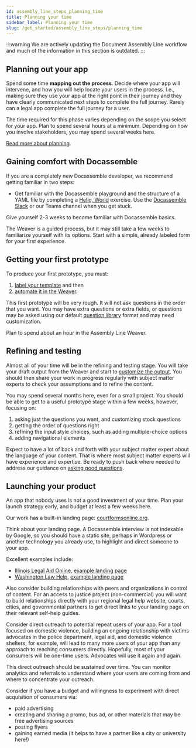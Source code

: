 ```yaml
---
id: assembly_line_steps_planning_time
title: Planning your time
sidebar_label: Planning your time
slug: /get_started/assembly_line_steps/planning_time
---
```


:::warning
We are actively updating the Document Assembly Line workflow and much of the information in this section is outdated.
:::

## Planning out your app

Spend some time **mapping out the process**. Decide where your app will intervene, and
how you will help locate your users in the process. I.e., making sure they 
use your app at the right point in their journey and they have clearly communicated
next steps to complete the full journey. Rarely can a legal app complete the full
journey for a user.

The time required for this phase varies depending on the scope you select for your app.
Plan to spend several hours at a minimum. Depending on how you involve stakeholders,
you may spend several weeks here.

[Read more about planning](https://suffolklitlab.org/legal-tech-class/docs/interview-structure/building-an-app-outline/#the-planning-phase).

## Gaining comfort with Docassemble

If you are a completely new Docassemble developer, we recommend getting familiar in two steps:

* Get familiar with the Docassemble playground and the structure of a YAML file by completing a [Hello, World](https://suffolklitlab.org/legal-tech-class/docs/classes/docacon-2020/hello-world) exercise. Use the [Docassemble Slack](https://docassemble.org/docs/support.html#tocAnchor-1-1) or our Teams channel when you get stuck.

Give yourself 2-3 weeks to become familiar with Docassemble basics.

The Weaver is a guided process, but it may still take a few weeks to familiarize yourself with its options. Start with
a simple, already labeled form for your first experience.

## Getting your first prototype

To produce your first prototype, you must:

1. [label your template](doc_vars_reference.md) and then
1. [automate it in the Weaver](weaver_overview.md).

This first prototype will be very rough. It will not ask questions in the order that you want.
You may have extra questions or extra fields, or questions may be asked using our default
[question library](question_library/names.md) format and may need customization.

Plan to spend about an hour in the Assembly Line Weaver.

## Refining and testing

Almost all of your time will be in the refining and testing stage. You will take
your draft output from the Weaver and start to [customize the
output](/docs/customizing_interview). You should then share your work in progress regularly
with subject matter experts to check your assumptions and to refine the content.

You may spend several months here, even for a small project. You should be able to
get to a useful prototype stage within a few weeks, however, focusing on:

1. asking just the questions you want, and customizing stock questions
1. getting the order of questions right
1. refining the input style choices, such as adding multiple-choice options
1. adding navigational elements

Expect to have a lot of back and forth with your subject matter expert about
the language of your content. That is where most subject matter experts will
have experience and expertise. Be ready to push back where needed to address
our guidance on [asking good questions](question_style_overview.md).

## Launching your product

An app that nobody uses is not a good investment of your time. Plan your launch
strategy early, and budget at least a few weeks here.

Our work has a built-in landing page: [courtformsonline.org](https://courtformsonline.org).

Think about your landing page. A Docassemble interview is not indexable by Google, so you 
should have a static site, perhaps in Wordpress or another technology you already use, to
highlight and direct someone to your app.

Excellent examples include:

* [Illinois Legal Aid Online](https://www.illinoislegalaid.org/), [example landing page](https://www.illinoislegalaid.org/legal-information/divorce)
* [Washington Law Help](https://www.washingtonlawhelp.org/), [example landing page](https://www.washingtonlawhelp.org/resource/parenting-plan-forms-online)

Also consider building relationships with peers and organizations in control of
content. For an access to justice project (non-commercial) you will want to
build relationships directly with your regional legal help website, courts,
cities, and governmental partners to get direct links to your landing page on
their relevant self-help guides.

Consider direct outreach to potential repeat users of your app. For a tool focused
on domestic violence, building an ongoing relationship with victims advocates in
the police department, legal aid, and domestic violence shelters, for example, will
lead to many more users of your app than any approach to reaching consumers directly.
Hopefully, most of your consumers will be one-time users. Advocates will use it
again and again.

This direct outreach should be sustained over time. You can monitor analytics and
referrals to understand where your users are coming from and where to concentrate
your outreach.

Consider if you have a budget and willingness to experiment with direct
acquisition of consumers via: 

* paid advertising
* creating and sharing a promo, bus ad, or other materials that may be free advertising sources
* posting flyers
* gaining earned media (it helps to have a partner like a city or university here!)


